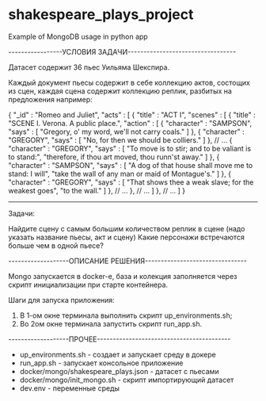 # shakespeare_plays_project

Example of MongoDB usage in python app

-----------------УСЛОВИЯ ЗАДАЧИ----------------------------------

Датасет содержит 36 пьес Уильяма Шекспира.

Каждый документ пьесы содержит в себе коллекцию актов, состощих из сцен, каждая сцена содержит коллекцию реплик, разбитых на предложения например:

{
    "_id" : "Romeo and Juliet",
    "acts" : [ 
        {
            "title" : "ACT I",
            "scenes" : [ 
                {
                    "title" : "SCENE I. Verona. A public place.",
                    "action" : [ 
                        {
                            "character" : "SAMPSON",
                            "says" : [ 
                                "Gregory, o' my word, we'll not carry coals."
                            ]
                        }, 
                        {
                            "character" : "GREGORY",
                            "says" : [ 
                                "No, for then we should be colliers."
                            ]
                        }, 
						// ...
                        {
                            "character" : "GREGORY",
                            "says" : [ 
                                "To move is to stir; and to be valiant is to stand:", 
                                "therefore, if thou art moved, thou runn'st away."
                            ]
                        }, 
                        {
                            "character" : "SAMPSON",
                            "says" : [ 
                                "A dog of that house shall move me to stand: I will", 
                                "take the wall of any man or maid of Montague's."
                            ]
                        }, 
                        {
                            "character" : "GREGORY",
                            "says" : [ 
                                "That shows thee a weak slave; for the weakest goes", 
                                "to the wall."
                            ]
                        }, 
						// ...
				},
				// ...
			]
		},
		// ...
	]
}

----------------------------------------------------
Задачи:

Найдите сцену с самым большим количеством реплик в сцене (надо указать название пьесы, акт и сцену)
Какие персонажи встречаются больше чем в одной пьесе?

-------------------ОПИСАНИЕ РЕШЕНИЯ--------------------------------

Mongo запускается в docker-е, база и колекция заполняется через скрипт инициализации при старте контейнера.

Шаги для запуска приложения:

1. В 1-ом окне терминала выполнить скрипт up_environments.sh;
2. Во 2ом окне терминала запустить скрипт run_app.sh.

-------------------ПРОЧЕЕ------------------------------------------

- up_environments.sh - создает и запускает среду в докере
- run_app.sh - запускает консольное приложение
- docker/mongo/shakespeare_plays.json - датасет с пьесами
- docker/mongo/init_mongo.sh - скрипт импортирующий датасет
- dev.env - переменные среды

